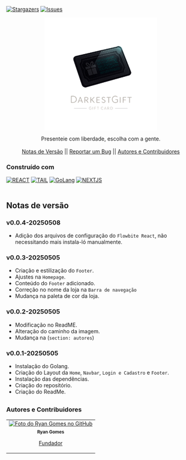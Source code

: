 <!-- Preview (Ctrl + Shift + V) -->

<a name="readme-top"></a>

[![Stargazers][stars-shield]][stars-url]
[![Issues][issues-shield]][issues-url]

<div align="center">
<img src="https://raw.githubusercontent.com/RRyanDEV/darkest-gift/refs/heads/main/public/logo-readme.png" min-width="400px" max-width="400px" width="300px" align="center">
    <br />
<p align="center">
Presenteie com liberdade, escolha com a gente.
    <br />
    <br />
    <a href="#notas-de-versão">Notas de Versão</a>
    ||
    <a href="https://github.com/RRyanDEV/darkest-gift/issues">Reportar um Bug</a> 
    ||
    <a href="#autores">Autores e Contribuidores</a>
    </p>
</div>

### Construído com

[![REACT][REACT]][react-url]
[![TAIL][TAILWINDCSS]][tailw-url]
[![GoLang][GoLang]][go-url]
[![NEXTJS][NEXT.JS]][nextjs-url]
<br /><br />
<a name="section-changelog">

## Notas de versão

</a>

### v0.0.4-20250508

- Adição dos arquivos de configuração do `Flowbite React`, não necessitando mais instala-ló manualmente.

### v0.0.3-20250505

- Criação e estilização do `Footer`.
- Ajustes na `Homepage`.
- Conteúdo do `Footer` adicionado.
- Correção no nome da loja na `Barra de navegação`
- Mudança na paleta de cor da loja.


### v0.0.2-20250505

- Modificação no ReadME.
- Alteração do caminho da imagem.
- Mudança na (`section: autores`)

### v0.0.1-20250505

- Instalação do Golang.
- Criação do Layout da `Home`, `Navbar`, `Login e Cadastro` e `Footer`.
- Instalação das dependências.
- Criação do repositório.
- Criação do ReadMe.

##

<a name="autores">

### Autores e Contribuidores

</a>

<table>
  <tr>
    <td align="center">
      <a href="#">
        <img src="https://avatars.githubusercontent.com/u/85912228?v=4" width="100px;" alt="Foto do Ryan Gomes no GitHub"/><br>
          <sub>
          <b>Ryan Gomes</b>
          </sub>
          <p>Fundador</p>
      </a>
    </td>
</table>

<!-- MARKDOWN LINKS & IMAGES -->
<!-- https://www.markdownguide.org/basic-syntax/#reference-style-links -->

[stars-shield]: https://img.shields.io/github/stars/RRyanDEV/darkest-gift?style=for-the-badge
[stars-url]: https://github.com/RRyanDEV/darkest-gift/stargazers
[issues-shield]: https://img.shields.io/github/issues/RRyanDEV/darkest-gift?style=for-the-badge
[issues-url]: https://github.com/RRyanDEV/darkest-gift/issues
[REACT]: https://img.shields.io/badge/React-%2320232a.svg?&style=for-the-badge&logo=React&logoColor=%2361DAFB
[react-url]: https://pt-br.reactjs.org
[TAILWINDCSS]: https://img.shields.io/badge/TailwindCSS-%2338B2AC.svg?style=for-the-badge&logo=tailwind-css&logoColor=white
[tailw-url]: https://tailwindcss.com/
[NEXT.JS]: https://img.shields.io/badge/NextJS-black?style=for-the-badge&logo=next.js&logoColor=white
[nextjs-url]: https://nextjs.org/
[GoLang]: https://img.shields.io/badge/go-%2300ADD8.svg?style=for-the-badge&logo=go&logoColor=white
[go-url]: https://go.dev/
